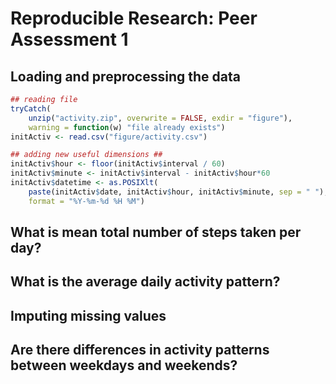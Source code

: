 # Reproducible Research: Peer Assessment 1


## Loading and preprocessing the data
```r
## reading file 
tryCatch(
    unzip("activity.zip", overwrite = FALSE, exdir = "figure"), 
    warning = function(w) "file already exists")
initActiv <- read.csv("figure/activity.csv")    

## adding new useful dimensions ##
initActiv$hour <- floor(initActiv$interval / 60)
initActiv$minute <- initActiv$interval - initActiv$hour*60
initActiv$datetime <- as.POSIXlt(
    paste(initActiv$date, initActiv$hour, initActiv$minute, sep = " "), 
    format = "%Y-%m-%d %H %M")    
```
## What is mean total number of steps taken per day?



## What is the average daily activity pattern?



## Imputing missing values



## Are there differences in activity patterns between weekdays and weekends?
